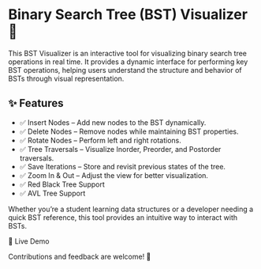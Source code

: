 # Binary Search Tree (BST) Visualizer 🌳

This BST Visualizer is an interactive tool for visualizing binary search tree operations in real time. It provides a dynamic interface for performing key BST operations, helping users understand the structure and behavior of BSTs through visual representation.

## ✨ Features

 - ✅ Insert Nodes – Add new nodes to the BST dynamically.
 - ✅ Delete Nodes – Remove nodes while maintaining BST properties.
 - ✅ Rotate Nodes – Perform left and right rotations.
 - ✅ Tree Traversals – Visualize Inorder, Preorder, and Postorder traversals.
 - ✅ Save Iterations – Store and revisit previous states of the tree.
 - ✅ Zoom In & Out – Adjust the view for better visualization.
 - ✅ Red Black Tree Support
 - ✅ AVL Tree Support

Whether you’re a student learning data structures or a developer needing a quick BST reference, this tool provides an intuitive way to interact with BSTs.

🚀 Live Demo

Contributions and feedback are welcome! 🎉
